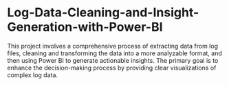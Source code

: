 # Log-Data-Cleaning-and-Insight-Generation-with-Power-BI
This project involves a comprehensive process of extracting data from log files, cleaning and transforming the data into a more analyzable format, and then using Power BI to generate actionable insights. The primary goal is to enhance the decision-making process by providing clear visualizations of complex log data.
